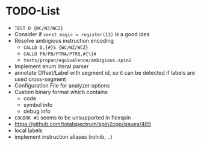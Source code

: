 # TODO-List

- `TEST D {WC/WZ/WCZ}`
- Consider if `const magic = register(13)` is a good idea
- Resolve ambigious instruction encoding
  - `CALLD D,{#}S {WC/WZ/WCZ}`
  - `CALLD PA/PB/PTRA/PTRB,#{\}A`
  - `tests/propan/equivalence/ambigious.spin2`
- Implement enum literal parser
- annotate Offset/Label with segment id, so it can be detected if labels are used cross-segment
- Configuration File for analyzer options
- Custom binary format which contains
  - code
  - symbol info
  - debug info
- `COGBRK #S` seems to be unsupported in flexspin
- <https://github.com/totalspectrum/spin2cpp/issues/485>
- local labels
- implement instruction aliases (rolnib, ..)
